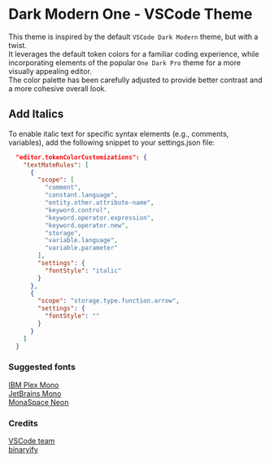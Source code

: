 # Dark Modern One - VSCode Theme

This theme is inspired by the default `VSCode Dark Modern` theme, but with a twist.  
It leverages the default token colors for a familiar coding experience, while incorporating elements of the popular `One Dark Pro` theme for a more visually appealing editor.  
The color palette has been carefully adjusted to provide better contrast and a more cohesive overall look.

## Add Italics

To enable italic text for specific syntax elements (e.g., comments, variables), add the following snippet to your settings.json file:

```json
  "editor.tokenColorCustomizations": {
    "textMateRules": [
      {
        "scope": [
          "comment",
          "constant.language",
          "entity.other.attribute-name",
          "keyword.control",
          "keyword.operator.expression",
          "keyword.operator.new",
          "storage",
          "variable.language",
          "variable.parameter"
        ],
        "settings": {
          "fontStyle": "italic"
        }
      },
      {
        "scope": "storage.type.function.arrow",
        "settings": {
          "fontStyle": ""
        }
      }
    ]
  }
```

### Suggested fonts

[IBM Plex Mono](https://github.com/IBM/plex)  
[JetBrains Mono](https://github.com/JetBrains/JetBrainsMono)  
[MonaSpace Neon](https://github.com/githubnext/monaspace)

### Credits

[VSCode team](https://github.com/microsoft/vscode)  
[binaryify](https://github.com/Binaryify/OneDark-Pro)
